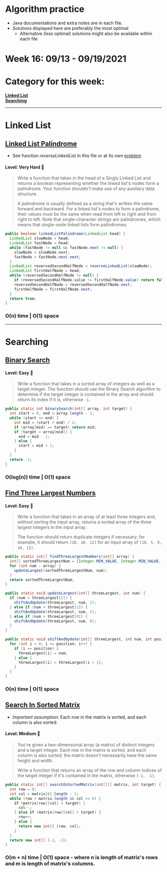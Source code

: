 # Algorithm practice

* Java documentations and extra notes are in each file.
* Solutions displayed here are preferably the most optimal
    * Alternative (less optimal) solutions might also be available within each 
    file

# Week 16: 09/13 - 09/19/2021

# Category for this week:
**[Linked List](#linked-list)**<br>
**[Searching](#searching)**<br>

---

# Linked List

## [Linked List Palindrome](../LinkedList/src/main/java/LinkedListPalindrome.java)
* See function *reverseLinkedList* in this file or at its own [problem](../LinkedList/src/main/java/ReverseLinkedList.java)

#### Level: Very Hard 📓

> Write a function that takes in the head of a Singly Linked List and returns a boolean representing whether the linked list's nodes form a palindrome. Your function shouldn't make use of any auxiliary data structure.
>
> A palindrome is usually defined as a string that's written the same forward and backward. For a linked list's nodes to form a palindrome, their values must be the same when read from left to right and from right to left. Note that single-character strings are palindromes, which means that single-node linked lists form palindromes.

```java
public boolean linkedListPalindrome(LinkedList head) {
  LinkedList slowNode = head;
  LinkedList fastNode = head;
  while (fastNode != null && fastNode.next != null) {
    slowNode = slowNode.next;
    fastNode = fastNode.next.next;
  }
  LinkedList reversedSecondHalfNode = reverseLinkedList(slowNode);
  LinkedList firstHalfNode = head;
  while (reversedSecondHalfNode != null) {
    if (reversedSecondHalfNode.value != firstHalfNode.value) return false;
    reversedSecondHalfNode = reversedSecondHalfNode.next;
    firstHalfNode = firstHalfNode.next;
  }
  return true;
}
```

### O(n) time | O(1) space

---

# Searching

## [Binary Search](../Searching/src/main/java/BinarySearch.java)

#### Level: Easy 📗

> Write a function that takes in a sorted array of integers as well as a target integer. The function should use the Binary Search algorithm to determine if the target integer is contained in the array and should return its index if it is, otherwise `-1`.

```java
public static int binarySearch(int[] array, int target) {
  int start = 0, end = array.length - 1;
  while (start <= end) {
    int mid = (start + end) / 2;
    if (array[mid] == target) return mid;
    if (target < array[mid]) {
      end = mid - 1;
    } else {
      start = mid + 1;
    }
  }
  return -1;
}
```

### O(log(n)) time | O(1) space

## [Find Three Largest Numbers](../Searching/src/main/java/FindThreeLargestNum.java)

#### Level: Easy 📗

> Write a function that takes in an array of at least three integers and, without sorting the input array, returns a sorted array of the three largest integers in the input array.
>
> The function should return duplicate integers if necessary; for example, it should return `[10, 10, 12]` for an input array of `[10, 5, 9, 10, 12]`.

```java
public static int[] findThreeLargestNumbers(int[] array) {
  int[] sortedThreeLargestNum = {Integer.MIN_VALUE, Integer.MIN_VALUE, Integer.MIN_VALUE};
  for (int num : array) {
    updateLargest(sortedThreeLargestNum, num);
  }
  return sortedThreeLargestNum;
}

public static void updateLargest(int[] threeLargest, int num) {
  if (num > threeLargest[2]) {
    shiftAndUpdate(threeLargest, num, 2);
  } else if (num > threeLargest[1]) {
    shiftAndUpdate(threeLargest, num, 1);
  } else if (num > threeLargest[0]) {
    shiftAndUpdate(threeLargest, num, 0);
  }
}

public static void shiftAndUpdate(int[] threeLargest, int num, int position) {
  for (int i = 0; i <= position; i++) {
    if (i == position) {
      threeLargest[i] = num;
    } else {
      threeLargest[i] = threeLargest[i + 1];
    }
  }
}
```

### O(n) time | O(1) space

## [Search In Sorted Matrix](../Searching/src/main/java/SearchInSortedMatrix.java)
* *Important assumption:* Each row in the matrix is sorted, and each column is also sorted.

#### Level: Medium 📘

> You're given a two-dimensional array (a matrix) of distinct integers and a target integer. Each row in the matrix is sorted, and each column is also sorted; the matrix doesn't necessarily have the same height and width.
>
> Write a function that returns an array of the row and column indices of the target integer if it's contained in the matrix, otherwise `[-1, -1]`.

```java
public static int[] searchInSortedMatrix(int[][] matrix, int target) {
  int row = 0;
  int col = matrix[0].length - 1;
  while (row < matrix.length && col >= 0) {
    if (matrix[row][col] > target) {
      col--;
    } else if (matrix[row][col] < target) {
      row++;
    } else {
      return new int[] {row, col};
    }
  }
  return new int[] {-1, -1};
}
```

### O(m + n) time | O(1) space - where n is length of matrix's rows and m is length of matrix's columns.
